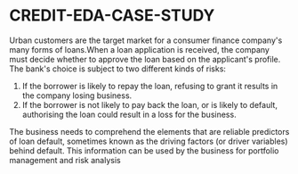 # CREDIT-EDA-CASE-STUDY
Urban customers are the target market for a consumer finance company's many forms of loans.When a loan application is received, the company must decide whether to approve the loan based on the applicant's profile. The bank's choice is subject to two different kinds of risks:

1. If the borrower is likely to repay the loan, refusing to grant it results in the company losing business. 
2. If the borrower is not likely to pay back the loan, or is likely to default, authorising the loan could result in a loss for the business. 

The business needs to comprehend the elements that are reliable predictors of loan default, sometimes known as the driving factors (or driver variables) behind default. This information can be used by the business for portfolio management and risk analysis
